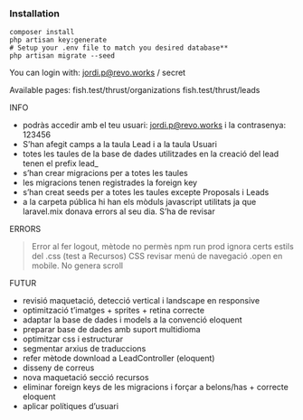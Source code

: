 ### Installation

```
composer install
php artisan key:generate
# Setup your .env file to match you desired database**
php artisan migrate --seed
```
You can login with:
jordi.p@revo.works / secret

Available pages:
fish.test/thrust/organizations
fish.test/thrust/leads


INFO
 - podràs accedir amb el teu usuari: jordi.p@revo.works i la contrasenya: 123456
 - S’han afegit camps a la taula Lead i a la taula Usuari
 - totes les taules de la base de dades utilitzades en la creació del lead tenen el prefix lead_
 - s’han crear migracions per a totes les taules
 - les migracions tenen registrades la foreign key
 - s’han creat seeds per a totes les taules excepte Proposals i Leads
 - a la carpeta pública hi han els mòduls javascript utilitats ja que laravel.mix donava errors al seu dia. S’ha de revisar
 
 
 ERRORS
 > Error al fer logout, mètode no permès
 > npm run prod ignora certs estils del .css (test a Recursos)
 > CSS revisar menú de navegació .open en mobile. No genera scroll
 
 
 FUTUR
 - revisió maquetació, detecció vertical i landscape en  responsive
 - optimització t’imatges + sprites + retina correcte
 - adaptar la base de dades i models a la convenció eloquent
 - preparar base de dades amb suport multidioma
 - optimitzar css i estructurar
 - segmentar arxius de traduccions
 - refer mètode download a LeadController (eloquent)
 - disseny de correus
 - nova maquetació secció recursos
 - eliminar foreign keys de les migracions i forçar a belons/has + correcte eloquent
 - aplicar polítiques d’usuari